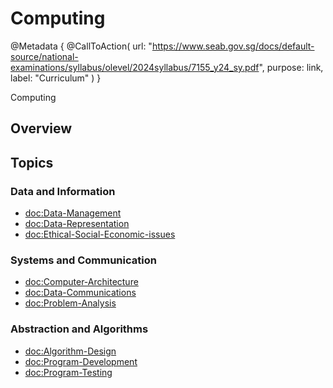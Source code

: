 # Computing

@Metadata {
    @CallToAction(
        url: "https://www.seab.gov.sg/docs/default-source/national-examinations/syllabus/olevel/2024syllabus/7155_y24_sy.pdf",
        purpose: link,
        label: "Curriculum"
    )
}

Computing

## Overview

## Topics

### Data and Information
- <doc:Data-Management>
- <doc:Data-Representation>
- <doc:Ethical-Social-Economic-issues>

### Systems and Communication
- <doc:Computer-Architecture>
- <doc:Data-Communications>
- <doc:Problem-Analysis>

### Abstraction and Algorithms
- <doc:Algorithm-Design>
- <doc:Program-Development>
- <doc:Program-Testing>